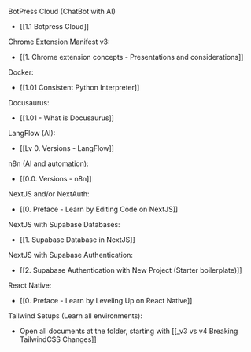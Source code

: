 
BotPress Cloud (ChatBot with AI)
- [[1.1 Botpress Cloud]]

Chrome Extension Manifest v3:
- [[1. Chrome extension concepts - Presentations and considerations]]

Docker:
- [[1.01 Consistent Python Interpreter]]

Docusaurus:
- [[1.01 - What is Docusaurus]]

LangFlow (AI):
- [[Lv 0. Versions - LangFlow]]

n8n (AI and automation):
- [[0.0. Versions - n8n]]

NextJS and/or NextAuth:
- [[0. Preface - Learn by Editing Code on NextJS]]

NextJS with Supabase Databases:
- [[1. Supabase Database in NextJS]]

NextJS with Supabase Authentication:
- [[2. Supabase Authentication with New Project (Starter boilerplate)]]

React Native:
- [[0. Preface - Learn by Leveling Up on React Native]]

Tailwind Setups (Learn all environments):
- Open all documents at the folder, starting with [[_v3 vs v4 Breaking TailwindCSS Changes]]
